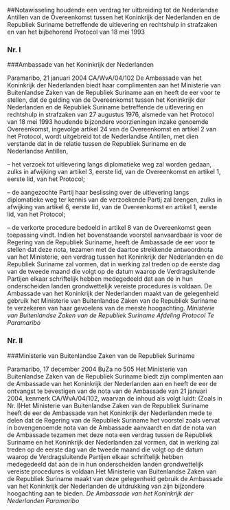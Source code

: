 <meta http-equiv='Content-Type' content='text/html; charset=utf-8' />

##Notawisseling houdende een verdrag ter uitbreiding tot de Nederlandse Antillen van de Overeenkomst tussen het Koninkrijk der Nederlanden en de Republiek Suriname betreffende de uitlevering en rechtshulp in strafzaken en van het bijbehorend Protocol van 18 mei 1993

### Nr.  I  

###Ambassade van het Koninkrijk der Nederlanden

Paramaribo, 21 januari 2004  CA/WvA/04/102 De Ambassade van het Koninkrijk der Nederlanden biedt haar complimenten aan het Ministerie van Buitenlandse Zaken van de Republiek Suriname aan en heeft de eer voor te stellen, dat de gelding van de Overeenkomst tussen het Koninkrijk der Nederlanden en de Republiek Suriname betreffende de uitlevering en rechtshulp in strafzaken van 27 augustus 1976, alsmede van het Protocol van 18 mei 1993 houdende bijzondere voorzieningen inzake genoemde Overeenkomst, ingevolge artikel 24 van de Overeenkomst en artikel 2 van het Protocol, wordt uitgebreid tot de Nederlandse Antillen, met dien verstande dat in de relatie tussen de Republiek Suriname en de Nederlandse Antillen, 

–  het verzoek tot uitlevering langs diplomatieke weg zal worden gedaan, zulks in afwijking van artikel 3, eerste lid, van de Overeenkomst en artikel 1, eerste lid, van het Protocol;  

–  de aangezochte Partij haar beslissing over de uitlevering langs diplomatieke weg ter kennis van de verzoekende Partij zal brengen, zulks in afwijking van artikel 6, eerste lid, van de Overeenkomst en artikel 1, eerste lid, van het Protocol;  

–  de verkorte procedure bedoeld in artikel 8 van de Overeenkomst geen toepassing vindt.   Indien het bovenstaande voorstel aanvaardbaar is voor de Regering van de Republiek Suriname, heeft de Ambassade de eer voor te stellen dat deze nota, tezamen met de daartoe strekkende antwoordnota van het Ministerie, een verdrag tussen het Koninkrijk der Nederlanden en de Republiek Suriname zal vormen, dat in werking zal treden op de eerste dag van de tweede maand die volgt op de datum waarop de Verdragsluitende Partijen elkaar schriftelijk hebben medegedeeld dat aan de in hun onderscheiden landen grondwettelijk vereiste procedures is voldaan. De Ambassade van het Koninkrijk der Nederlanden maakt van de gelegenheid gebruik het Ministerie van Buitenlandse Zaken van de Republiek Suriname te verzekeren van haar gevoelens van de meeste hoogachting.  *Ministerie van Buitenlandse Zaken van de Republiek Suriname*   *Afdeling Protocol*   *Te Paramaribo*    

### Nr.  II  

###Ministerie van Buitenlandse Zaken van de Republiek Suriname

Paramaribo, 17 december 2004  BuZa no 505 Het Ministerie van Buitenlandse Zaken van de Republiek Suriname biedt zijn complimenten aan de Ambassade van het Koninkrijk der Nederlanden aan en heeft de eer de ontvangst te bevestigen van de nota van de Ambassade van 21 januari 2004, kenmerk CA/WvA/04/102, waarvan de inhoud als volgt luidt: (Zoals in Nr. I)Het Ministerie van Buitenlandse Zaken van de Republiek Suriname heeft de eer de Ambassade van het Koninkrijk der Nederlanden mede te delen dat de Regering van de Republiek Suriname het voorstel zoals vervat in bovengenoemde nota van de Ambassade aanvaardt en dat de nota van de Ambassade tezamen met deze nota een verdrag tussen de Republiek Suriname en het Koninkrijk der Nederlanden zal vormen, dat in werking zal treden op de eerste dag van de tweede maand die volgt op de datum waarop de Verdragsluitende Partijen elkaar schriftelijk hebben medegedeeld dat aan de in hun onderscheiden landen grondwettelijk vereiste procedures is voldaan.Het Ministerie van Buitenlandse Zaken van de Republiek Suriname maakt van deze gelegenheid gebruik de Ambassade van het Koninkrijk der Nederlanden de uitdrukking van zijn bijzondere hoogachting aan te bieden. *De Ambassade van het Koninkrijk der Nederlanden*  *Paramaribo* 
